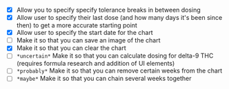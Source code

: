 - [x] Allow you to specify specify tolerance breaks in between dosing
- [x] Allow user to specify their last dose (and how many days it's been since then) to get a more accurate starting point
- [x] Allow user to specify the start date for the chart
- [ ] Make it so that you can save an image of the chart
- [x] Make it so that you can clear the chart
- [ ] `*uncertain*` Make it so that you can calculate dosing for delta-9 THC (requires formula research and addition of UI elements)
- [ ] `*probably*` Make it so that you can remove certain weeks from the chart
- [ ] `*maybe*` Make it so that you can chain several weeks together
